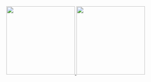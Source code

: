 <a href="https://github.com/iseplutpinur">
  <img height="180em" src="https://github-readme-stats.vercel.app/api?username=iseplutpinur&theme=radical&show_icons=true" />
  <img height="180em" src="https://github-readme-stats.vercel.app/api/top-langs/?username=iseplutpinur&theme=radical&layout=compact" />
</a>

<!--
**iseplutpinur/iseplutpinur** is a ✨ _special_ ✨ repository because its `README.md` (this file) appears on your GitHub profile.

Here are some ideas to get you started:

- 🔭 I’m currently working on ...
- 🌱 I’m currently learning ...
- 👯 I’m looking to collaborate on ...
- 🤔 I’m looking for help with ...
- 💬 Ask me about ...
- 📫 How to reach me: ...
- 😄 Pronouns: ...
- ⚡ Fun fact: ...
-->

